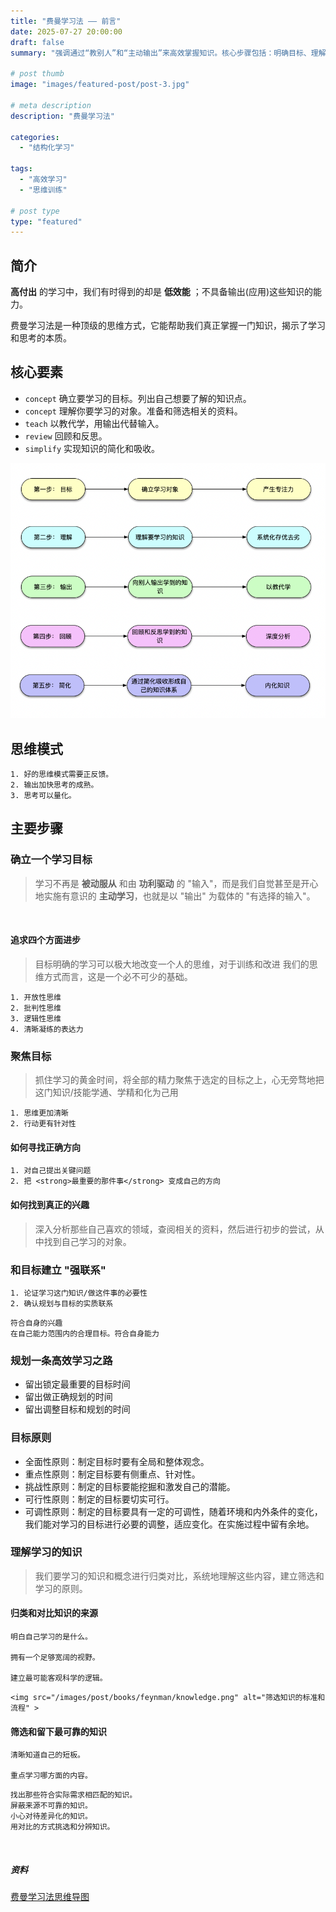 ```yaml
---
title: "费曼学习法 —— 前言"
date: 2025-07-27 20:00:00
draft: false
summary: "强调通过“教别人”和“主动输出”来高效掌握知识。核心步骤包括：明确目标、理解内容、用简单语言讲解、不断反思和简化知识。学习时要聚焦重点，建立联系，规划合理且有挑战性的路径，筛选并系统化知识。思维依靠正反馈，输出促进思考成熟，帮助形成清晰、批判和开放的思维。"

# post thumb
image: "images/featured-post/post-3.jpg"

# meta description
description: "费曼学习法"

categories:
  - "结构化学习"

tags:
  - "高效学习"
  - "思维训练"

# post type
type: "featured"
---
```


## 简介

**高付出** 的学习中，我们有时得到的却是 **低效能** ；不具备输出(应用)这些知识的能力。

费曼学习法是一种顶级的思维方式，它能帮助我们真正掌握一门知识，揭示了学习和思考的本质。


## 核心要素
+ `concept` 确立要学习的目标。列出自己想要了解的知识点。
+ `concept` 理解你要学习的对象。准备和筛选相关的资料。
+ `teach` 以教代学，用输出代替输入。
+ `review` 回顾和反思。
+ `simplify` 实现知识的简化和吸收。

![image-20220118185004347](/images/post/books/feynman/chapter-1/core-elements.png)


## 思维模式
```text 
1. 好的思维模式需要正反馈。
2. 输出加快思考的成熟。
3. 思考可以量化。
```


## 主要步骤
### 确立一个学习目标
> 学习不再是 <strong>被动服从</strong> 和由 <strong>功利驱动</strong> 的 "输入"，而是我们自觉甚至是开心地实施有意识的 <strong>主动学习</strong>，也就是以 "输出" 为载体的 "有选择的输入"。

<br>

#### 追求四个方面进步

> 目标明确的学习可以极大地改变一个人的思维，对于训练和改进 我们的思维方式而言，这是一个必不可少的基础。


```tip:c@smart-board-box
1. 开放性思维
2. 批判性思维
3. 逻辑性思维
4. 清晰凝练的表达力
```


### 聚焦目标
> 抓住学习的黄金时间，将全部的精力聚焦于选定的目标之上，心无旁骛地把这门知识/技能学通、学精和化为己用


```tip:c@smart-board-box
1. 思维更加清晰
2. 行动更有针对性
```


#### 如何寻找正确方向

```tip:c@smart-board-box
1. 对自己提出关键问题
2. 把 <strong>最重要的那件事</strong> 变成自己的方向
```


#### 如何找到真正的兴趣

> 深入分析那些自己喜欢的领域，查阅相关的资料，然后进行初步的尝试，从中找到自己学习的对象。


### 和目标建立 "强联系"

```tip:c@smart-board-box
1. 论证学习这门知识/做这件事的必要性
2. 确认规划与目标的实质联系
```

```tip:t@学习的舒适区两个标准:c@title-border-box
符合自身的兴趣
在自己能力范围内的合理目标。符合自身能力
```


### 规划一条高效学习之路
+ 留出锁定最重要的目标时间
+ 留出做正确规划的时间
+ 留出调整目标和规划的时间


### 目标原则
+ 全面性原则：制定目标时要有全局和整体观念。
+ 重点性原则：制定目标要有侧重点、针对性。
+ 挑战性原则：制定的目标要能挖掘和激发自己的潜能。
+ 可行性原则：制定的目标要切实可行。
+ 可调性原则：制定的目标要具有一定的可调性，随着环境和内外条件的变化，我们能对学习的目标进行必要的调整，适应变化。在实施过程中留有余地。


### 理解学习的知识

> 我们要学习的知识和概念进行归类对比，系统地理解这些内容，建立筛选和学习的原则。


#### 归类和对比知识的来源

```tip:t@如何将知识有逻辑地系统化:c@title-border-box
明白自己学习的是什么。

拥有一个足够宽阔的视野。

建立最可能客观科学的逻辑。
```

```tip:t@筛选知识的标准和流程:c@title-border-box-no-seq
<img src="/images/post/books/feynman/knowledge.png" alt="筛选知识的标准和流程" >
```


#### 筛选和留下最可靠的知识

```tip:t@筛选知识方法论:c@title-border-box
清晰知道自己的短板。

重点学习哪方面的内容。
```


```tip:t@保留可靠的知识:c@title-border-box
找出那些符合实际需求相匹配的知识。
屏蔽来源不可靠的知识。
小心对待差异化的知识。
用对比的方式挑选和分辨知识。
```

<br>

##### 资料
<a href="/images/post/books/feynman/chapter-1/concise-feynman.pdf" target="_blank" rel="noopener noreferrer">费曼学习法思维导图</a>